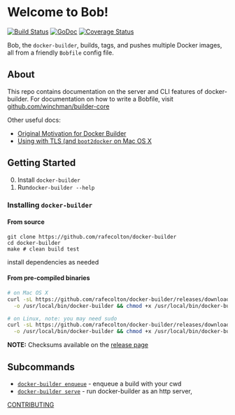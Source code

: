 # Welcome to Bob!

[![Build Status](https://travis-ci.org/rafecolton/docker-builder.svg?branch=master)](https://travis-ci.org/rafecolton/docker-builder)
[![GoDoc](https://godoc.org/github.com/rafecolton/docker-builder?status.png)](https://godoc.org/github.com/rafecolton/docker-builder)
[![Coverage Status](https://img.shields.io/coveralls/rafecolton/docker-builder.svg)](https://coveralls.io/r/rafecolton/docker-builder?branch=master)

Bob, the `docker-builder`, builds, tags, and pushes multiple Docker images, all
from a friendly `Bobfile` config file.

## About

This repo contains documentation on the server and CLI features of
docker-builder.  For documentation on how to write a Bobfile, visit
[github.com/winchman/builder-core](https://github.com/winchman/builder-core)

Other useful docs:

* [Original Motivation for Docker Builder](_docs/why.md)
* [Using with TLS (and `boot2docker` on Mac OS X](_docs/using-with-tls.md)

## Getting Started

0. Install `docker-builder`
0. Run`docker-builder --help`

### Installing `docker-builder`

#### From source

```
git clone https://github.com/rafecolton/docker-builder
cd docker-builder
make # clean build test
```

install dependencies as needed

#### From pre-compiled binaries

```bash
# on Mac OS X
curl -sL https://github.com/rafecolton/docker-builder/releases/download/v0.10.0/docker-builder-v0.10.0-darwin-amd64 \
  -o /usr/local/bin/docker-builder && chmod +x /usr/local/bin/docker-builder

# on Linux, note: you may need sudo
curl -sL https://github.com/rafecolton/docker-builder/releases/download/v0.10.0/docker-builder-v0.10.0-linux-amd64 \
  -o /usr/local/bin/docker-builder && chmod +x /usr/local/bin/docker-builder
```

**NOTE:** Checksums available on the [release page](https://github.com/rafecolton/docker-builder/releases)

## Subcommands

* [`docker-builder enqueue`](_docs/subcommands/enqueue.md) - enqueue a
  build with your cwd
* [`docker-builder serve`](_docs/subcommands/serve.md) - run
  docker-builder as an http server, 

[CONTRIBUTING](CONTRIBUTING.md)
